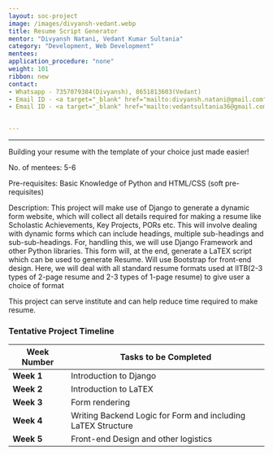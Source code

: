 ```yaml
---
layout: soc-project
image: /images/divyansh-vedant.webp
title: Resume Script Generator
mentor: "Divyansh Natani, Vedant Kumar Sultania"
category: "Development, Web Development"
mentees:
application_procedure: "none"
weight: 101
ribbon: new
contact:
- Whatsapp - 7357079384(Divyansh), 8651813603(Vedant)
- Email ID - <a target="_blank" href="mailto:divyansh.natani@gmail.com">divyansh.natani@gmail.com</a> 
- Email ID - <a target="_blank" href="mailto:vedantsultania36@gmail.com">vedantsultania36@gmail.com</a> 


---
```


---

Building your resume with the template of your choice just made easier!

<!--break-->

No. of mentees: 5-6

Pre-requisites: Basic Knowledge of Python and HTML/CSS (soft pre-requisites)


Description:
This project will make use of Django to generate a dynamic form website, which will collect all details required for making a resume like Scholastic Achievements, Key Projects, PORs etc.
This will involve dealing with dynamic forms which can include headings, multiple sub-headings and sub-sub-headings. For, handling this, we will use Django Framework and other Python libraries. This form will, at the end, generate a LaTEX script which can be used to generate Resume. Will use Bootstrap for front-end design.
Here, we will deal with all standard resume formats used at IITB(2-3 types of 2-page resume and 2-3 types of 1-page resume) to give user a choice of format 

This project can serve institute and can help reduce time required to make resume.

<!--break-->

### Tentative Project Timeline
<!--break-->

|Week Number  | Tasks to be Completed|
|--- | --- | 
|**Week 1** | Introduction to Django |
|**Week 2** | Introduction to LaTEX |
|**Week 3** | Form rendering |
|**Week 4** | Writing Backend Logic for Form and including LaTEX Structure |
|**Week 5** | Front-end Design and other logistics |



<!--break-->
